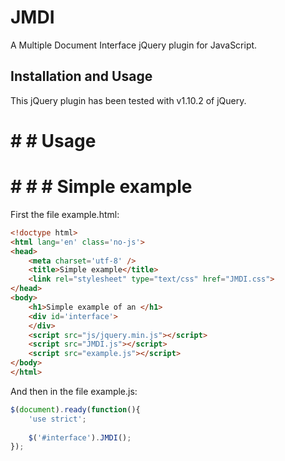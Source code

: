 JMDI
====

A Multiple Document Interface jQuery plugin for JavaScript.

Installation and Usage
----------------------

This jQuery plugin has been tested with v1.10.2 of jQuery.

# # # Usage

# # # # Simple example

First the file example.html:
```html
<!doctype html>
<html lang='en' class='no-js'>
<head>
	<meta charset='utf-8' />
	<title>Simple example</title>
	<link rel="stylesheet" type="text/css" href="JMDI.css">
</head>
<body> 
	<h1>Simple example of an </h1>
	<div id='interface'>
	</div>
	<script src="js/jquery.min.js"></script>
	<script src="JMDI.js"></script>
	<script src="example.js"></script>
</body>
</html>
```

And then in the file example.js:
```javascript
$(document).ready(function(){
	'use strict';
	
	$('#interface').JMDI();
});
```